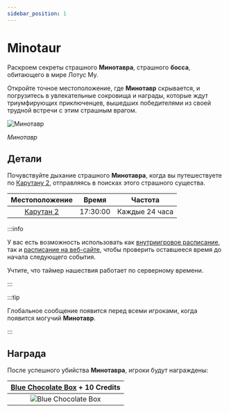 ```yaml
---
sidebar_position: 1
---
```


# Minotaur

Раскроем секреты страшного **Минотавра**, страшного **босса**, обитающего в мире Лотус Му.

Откройте точное местоположение, где **Минотавр** скрывается, и погрузитесь в увлекательные сокровища и награды, которые ждут триумфирующих приключенцев, вышедших победителями из своей трудной встречи с этим страшным врагом.

![Минотавр](/img/monsters/special/bosses/minotaur.jpg)

_Минотавр_

## Детали

Почувствуйте дыхание страшного **Минотавра**, когда вы путешествуете по [Карутану 2](/maps/karutan), отправляясь в поисках этого страшного существа.

|       Местоположение       |  Время   |    Частота     |
| :------------------------: | :------: | :------------: |
| [Карутан 2](/maps/karutan) | 17:30:00 | Каждые 24 часа |

:::info

У вас есть возможность использовать как [внутриигровое расписание](/client-features/schedule), так и [расписание на веб-сайте](https://lotusmu.org/schedule), чтобы проверить оставшееся время до начала следующего события.

Учтите, что таймер нашествия работает по серверному времени.

:::

:::tip

Глобальное сообщение появится перед всеми игроками, когда появится могучий **Минотавр**.

:::

## Награда

После успешного убийства **Минотавра**, игроки будут награждены:

| [Blue Chocolate Box](/items/item-bags/exc/blue-chocolate-box) + **10 Credits** |
| :----------------------------------------------------------------------------: |
|       ![Blue Chocolate Box](/img/items/item-bags/blue-chocolate-box.png)       |
